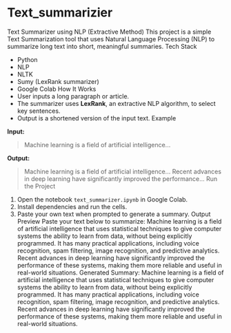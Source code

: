 # Text_summarizier
Text Summarizer using NLP (Extractive Method)
This project is a simple Text Summarization tool that uses Natural Language Processing (NLP) to summarize long text into short, meaningful summaries.
Tech Stack
- Python
- NLP
- NLTK
- Sumy (LexRank summarizer)
- Google Colab
How It Works
- User inputs a long paragraph or article.
- The summarizer uses **LexRank**, an extractive NLP algorithm, to select key sentences.
- Output is a shortened version of the input text.
Example

**Input:**
> Machine learning is a field of artificial intelligence...

**Output:**
> Machine learning is a field of artificial intelligence...
> Recent advances in deep learning have significantly improved the performance...
Run the Project
1. Open the notebook `text_summarizer.ipynb` in Google Colab.
2. Install dependencies and run the cells.
3. Paste your own text when prompted to generate a summary.
Output Preview
Paste your text below to summarize:
Machine learning is a field of artificial intelligence that uses statistical techniques to give computer systems the ability to learn from data, without being explicitly programmed. It has many practical applications, including voice recognition, spam filtering, image recognition, and predictive analytics. Recent advances in deep learning have significantly improved the performance of these systems, making them more reliable and useful in real-world situations.
Generated Summary:
Machine learning is a field of artificial intelligence that uses statistical techniques to give computer systems the ability to learn from data, without being explicitly programmed.
It has many practical applications, including voice recognition, spam filtering, image recognition, and predictive analytics.
Recent advances in deep learning have significantly improved the performance of these systems, making them more reliable and useful in real-world situations.
